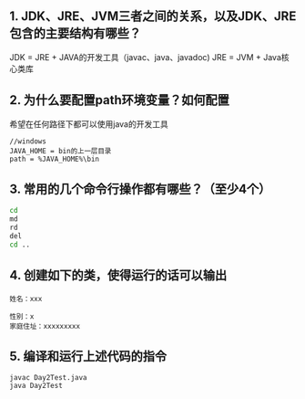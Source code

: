 ## 1. JDK、JRE、JVM三者之间的关系，以及JDK、JRE包含的主要结构有哪些？

JDK = JRE + JAVA的开发工具（javac、java、javadoc)
JRE = JVM + Java核心类库

## 2. 为什么要配置path环境变量？如何配置

希望在任何路径下都可以使用java的开发工具
```text
//windows
JAVA_HOME = bin的上一层目录
path = %JAVA_HOME%\bin
```

## 3. 常用的几个命令行操作都有哪些？（至少4个）

```bash
cd
md
rd
del
cd ..
```

## 4. 创建如下的类，使得运行的话可以输出
```text
姓名：xxx

性别：x
家庭住址：xxxxxxxxx
```

## 5. 编译和运行上述代码的指令
```shell
javac Day2Test.java
java Day2Test
```